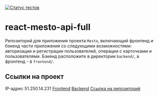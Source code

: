 [![Статус тестов](../../actions/workflows/tests.yml/badge.svg)](../../actions/workflows/tests.yml)

# react-mesto-api-full
Репозиторий для приложения проекта `Mesto`, включающий фронтенд и бэкенд части приложения со следующими возможностями: авторизации и регистрации пользователей, операции с карточками и пользователями. Бэкенд расположите в директории `backend/`, а фронтенд - в `frontend/`. 

## Ссылки на проект

IP-адрес 51.250.14.231
[Frontend](https://imesto.students.nomoreparties.sbs)
[Backend](https://api.imesto.students.nomoreparties.sbs)
[Ссылка на репозиторий](https://github.com/t040496/react-mesto-api-full-gha)